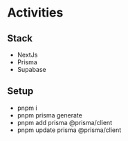 # Activities

## Stack

- NextJs
- Prisma
- Supabase

## Setup

- pnpm i
- pnpm prisma generate
- pnpm add prisma @prisma/client
- pnpm update prisma @prisma/client
